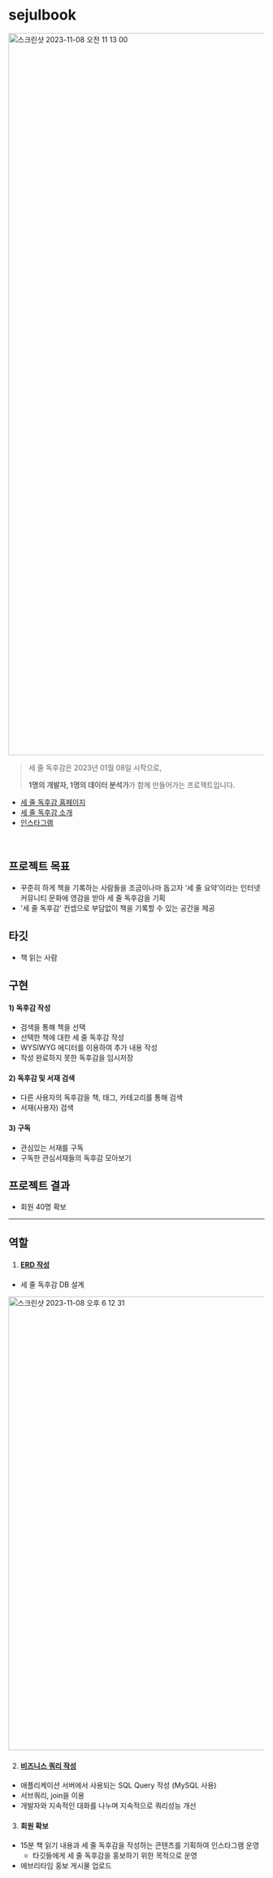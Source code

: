 # sejulbook
<img width="1419" alt="스크린샷 2023-11-08 오전 11 13 00" src="https://github.com/jjeori/sejulbook/assets/99062088/d687d566-83a0-407c-9775-7a4a0cab4f50">

> 세 줄 독후감은 2023년 01월 08일 시작으로,
> 
> 
> **1명의 개발자, 1명의 데이터 분석가**가 함께 만들어가는 프로젝트입니다.
>
* [세 줄 독후감 홈페이지](https://www.sejulbook.com/)
* [세 줄 독후감 소개](https://www.notion.so/sejulbook/62e31077c0934b989acaa6819ef9947a)
* [인스타그램](https://www.instagram.com/sejulbook/)
<br/>

## 프로젝트 목표
* 꾸준히 하게 책을 기록하는 사람들을 조금이나마 돕고자 ‘세 줄 요약’이라는 인터넷 커뮤니티 문화에 영감을 받아 세 줄 독후감을 기획
* '세 줄 독후감' 컨셉으로 부담없이 책을 기록할 수 있는 공간을 제공
  
## 타깃
* 책 읽는 사람

## 구현
#### 1) 독후감 작성
* 검색을 통해 책을 선택
* 선택한 책에 대한 세 줄 독후감 작성
* WYSIWYG 에디터를 이용하여 추가 내용 작성
* 작성 완료하지 못한 독후감을 임시저장

#### 2) 독후감 및 서재 검색
* 다른 사용자의 독후감을 책, 태그, 카테고리를 통해 검색
* 서재(사용자) 검색
#### 3) 구독
* 관심있는 서재를 구독
* 구독한 관심서재들의 독후감 모아보기

## 프로젝트 결과
* 회원 40명 확보

------
## 역할
1) #### [ERD 작성](https://www.notion.so/sejulbook/ERD-678013c840534c6db204a9eead62eff6)
*  세 줄 독후감 DB 설계
<img width="892" alt="스크린샷 2023-11-08 오후 6 12 31" src="https://github.com/jjeori/sejulbook/assets/99062088/d12c464e-2d9a-4138-9040-edb4561886de">

2) #### [비즈니스 쿼리 작성](https://www.notion.so/sejulbook/SQL-Query-ab8481873e284149a402570f127f0d7a)
*  애플리케이션 서버에서 사용되는 SQL Query 작성 (MySQL 사용)
* 서브쿼리, join을 이용
* 개발자와 지속적인 대화를 나누며 지속적으로 쿼리성능 개선

3) #### 회원 확보
* 15분 책 읽기 내용과 세 줄 독후감을 작성하는 콘텐츠를 기획하여 인스타그램 운영
  * 타깃들에게 세 줄 독후감을 홍보하기 위한 목적으로 운영
* 에브리타임 홍보 게시물 업로드

